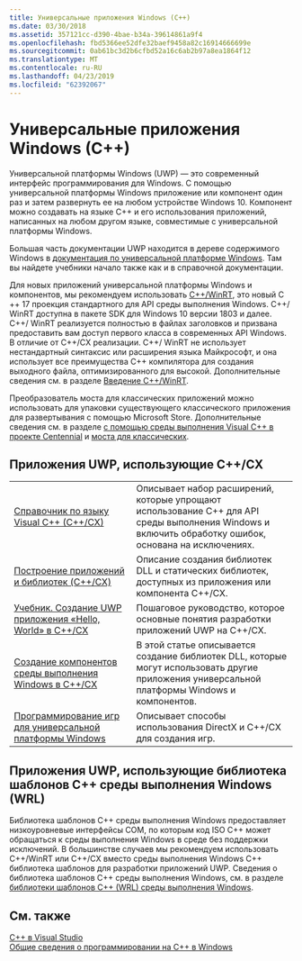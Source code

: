 ```yaml
---
title: Универсальные приложения Windows (C++)
ms.date: 03/30/2018
ms.assetid: 357121cc-d390-4bae-b34a-39614861a9f4
ms.openlocfilehash: fbd5366ee52dfe32baef9458a82c16914666699e
ms.sourcegitcommit: 0ab61bc3d2b6cfbd52a16c6ab2b97a8ea1864f12
ms.translationtype: MT
ms.contentlocale: ru-RU
ms.lasthandoff: 04/23/2019
ms.locfileid: "62392067"
---
```

# <a name="universal-windows-apps-c"></a>Универсальные приложения Windows (C++)

Универсальной платформы Windows (UWP) — это современный интерфейс программирования для Windows. С помощью универсальной платформы Windows приложение или компонент один раз и затем развернуть ее на любом устройстве Windows 10. Компонент можно создавать на языке C++ и его использования приложений, написанных на любом другом языке, совместимые с универсальной платформы Windows.

Большая часть документации UWP находится в дереве содержимого Windows в [документация по универсальной платформе Windows](/windows/uwp/). Там вы найдете учебники начало также как и в справочной документации. 

Для новых приложений универсальной платформы Windows и компонентов, мы рекомендуем использовать [ C++/WinRT](/windows/uwp/cpp-and-winrt-apis/), это новый C ++ 17 проекция стандартного для API среды выполнения Windows. C++/ WinRT доступна в пакете SDK для Windows 10 версии 1803 и далее. C++/ WinRT реализуется полностью в файлах заголовков и призвана предоставить вам доступ первого класса в современных API Windows. В отличие от C++/CX реализации. C++/ WinRT не использует нестандартный синтаксис или расширения языка Майкрософт, и она использует все преимущества C++ компилятора для создания выходного файла, оптимизированного для высокой. Дополнительные сведения см. в разделе [Введение C++/WinRT](/windows/uwp/cpp-and-winrt-apis/intro-to-using-cpp-with-winrt).

Преобразователь моста для классических приложений можно использовать для упаковки существующего классического приложения для развертывания с помощью Microsoft Store. Дополнительные сведения см. в разделе [с помощью среды выполнения Visual C++ в проекте Centennial](https://blogs.msdn.microsoft.com/vcblog/2016/07/07/using-visual-c-runtime-in-centennial-project) и [моста для классических](/windows/uwp/porting/desktop-to-uwp-root).

## <a name="uwp-apps-that-use-ccx"></a>Приложения UWP, использующие C++/CX

|||
|-|-|
|[Справочник по языку Visual C++ (C++/CX)](visual-c-language-reference-c-cx.md)|Описывает набор расширений, которые упрощают использование C++ для API среды выполнения Windows и включить обработку ошибок, основана на исключениях.|
|[Построение приложений и библиотек (C++/CX)](building-apps-and-libraries-c-cx.md)|Описание создания библиотек DLL и статических библиотек, доступных из приложения или компонента C++/CX.|
|[Учебник. Создание UWP приложения «Hello, World» в C++/CX](/windows/uwp/get-started/create-a-basic-windows-10-app-in-cpp)|Пошаговое руководство, которое основные понятия разработки приложений UWP на C++/CX. |
|[Создание компонентов среды выполнения Windows в C++/CX](/windows/uwp/winrt-components/creating-windows-runtime-components-in-cpp)|В этой статье описывается создание библиотек DLL, которые могут использовать другие приложения универсальной платформы Windows и компонентов.|
|[Программирование игр для универсальной платформы Windows](/windows/uwp/gaming/)|Описывает способы использования DirectX и C++/CX для создания игр.|

## <a name="uwp-apps-that-use-the-windows-runtime-c-template-library-wrl"></a>Приложения UWP, использующие библиотека шаблонов C++ среды выполнения Windows (WRL)

Библиотека шаблонов C++ среды выполнения Windows предоставляет низкоуровневые интерфейсы COM, по которым код ISO C++ может обращаться к среды выполнения Windows в среде без поддержки исключений. В большинстве случаев мы рекомендуем использовать C++/WinRT или C++/CX вместо среды выполнения Windows C++ библиотека шаблонов для разработки приложений UWP. Сведения о библиотека шаблонов C++ среды выполнения Windows, см. в разделе [библиотеки шаблонов C++ (WRL) среды выполнения Windows](wrl/windows-runtime-cpp-template-library-wrl.md).

## <a name="see-also"></a>См. также

[C++ в Visual Studio](../overview/visual-cpp-in-visual-studio.md)<br/>
[Общие сведения о программировании на C++ в Windows](../windows/overview-of-windows-programming-in-cpp.md)<br/>